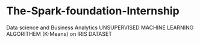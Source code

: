 # The-Spark-foundation-Internship
Data science and Business Analytics 
UNSUPERVISED MACHINE LEARNING ALGORITHEM (K-Means) on IRIS DATASET
